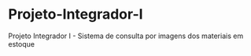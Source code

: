 # Projeto-Integrador-I
Projeto Integrador I - Sistema de consulta por imagens dos materiais em estoque
